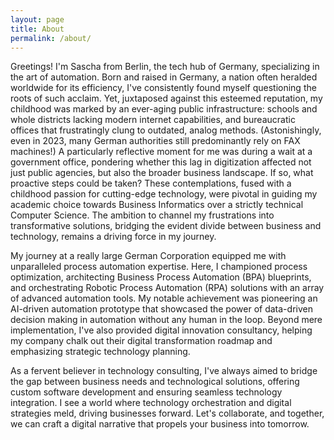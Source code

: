 ```yaml
---
layout: page
title: About
permalink: /about/
---
```



Greetings! I'm Sascha from Berlin, the tech hub of Germany, specializing in the art of automation.
Born and raised in Germany, a nation often heralded worldwide for its efficiency, I've consistently found myself questioning the roots of such acclaim. Yet, juxtaposed against this esteemed reputation, my childhood was marked by an ever-aging public infrastructure: schools and whole districts lacking modern internet capabilities, and bureaucratic offices that frustratingly clung to outdated, analog methods. (Astonishingly, even in 2023, many German authorities still predominantly rely on FAX machines!) A particularly reflective moment for me was during a wait at a government office, pondering whether this lag in digitization affected not just public agencies, but also the broader business landscape. If so, what proactive steps could be taken? These contemplations, fused with a childhood passion for cutting-edge technology, were pivotal in guiding my academic choice towards Business Informatics over a strictly technical Computer Science. The ambition to channel my frustrations into transformative solutions, bridging the evident divide between business and technology, remains a driving force in my journey.

My journey at a really large German Corporation equipped me with unparalleled process automation expertise. Here, I championed process optimization, architecting Business Process Automation (BPA) blueprints, and orchestrating Robotic Process Automation (RPA) solutions with an array of advanced automation tools. My notable achievement was pioneering an AI-driven automation prototype that showcased the power of data-driven decision making in automation without any human in the loop. Beyond mere implementation, I've also provided digital innovation consultancy, helping my company chalk out their digital transformation roadmap and emphasizing strategic technology planning.

As a fervent believer in technology consulting, I've always aimed to bridge the gap between business needs and technological solutions, offering custom software development and ensuring seamless technology integration. I see a world where technology orchestration and digital strategies meld, driving businesses forward. Let's collaborate, and together, we can craft a digital narrative that propels your business into tomorrow.